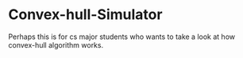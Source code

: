 # Convex-hull-Simulator
Perhaps this is for cs major students who wants to take a look at how convex-hull algorithm works.
